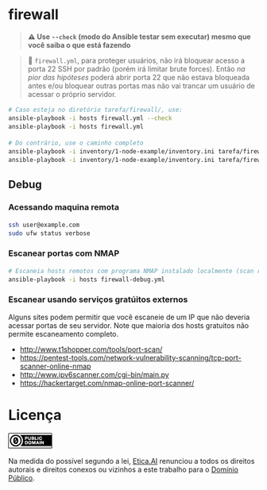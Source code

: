 # firewall

> **:warning: Use `--check` (modo do Ansible testar sem executar) mesmo que você
saiba o que está fazendo**

> :green_heart: `firewall.yml`, para proteger usuários, não irá bloquear acesso
a porta 22 SSH por padrão (porém irá limitar brute forces). Então _na pior das
hipóteses_ poderá abrir porta 22 que não estava bloqueada antes e/ou bloquear
outras portas mas não vai trancar um usuário de acessar o próprio servidor.

```bash
# Caso esteja no diretório tarefa/firewall/, use:
ansible-playbook -i hosts firewall.yml --check
ansible-playbook -i hosts firewall.yml

# Do contrário, use o caminho completo
ansible-playbook -i inventory/1-node-example/inventory.ini tarefa/firewall/firewall.yml --check
ansible-playbook -i inventory/1-node-example/inventory.ini tarefa/firewall/firewall.yml
```

## Debug

### Acessando maquina remota

```bash
ssh user@example.com
sudo ufw status verbose
```

### Escanear portas com NMAP

```bash
# Escaneia hosts remotos com programa NMAP instalado localmente (scan rápido)
ansible-playbook -i hosts firewall-debug.yml
```

### Escanear usando serviços gratúitos externos

Alguns sites podem permitir que você escaneie de um IP que não deveria acessar
portas de seu servidor. Note que maioria dos hosts gratuitos não permite
escaneamento completo.

- <http://www.t1shopper.com/tools/port-scan/>
- <https://pentest-tools.com/network-vulnerability-scanning/tcp-port-scanner-online-nmap>
- <http://www.ipv6scanner.com/cgi-bin/main.py>
- <https://hackertarget.com/nmap-online-port-scanner/>

# Licença
[![Domínio Público](../../img/public-domain.png)](UNLICENSE)

Na medida do possível segundo a lei, [Etica.AI](https://etica.ai)
renunciou a todos os direitos autorais e direitos conexos ou vizinhos a este
trabalho para o [Domínio Público](UNLICENSE).

